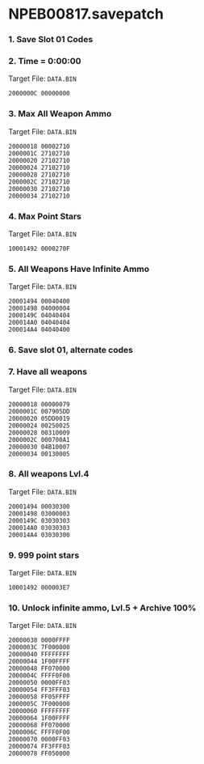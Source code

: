 # NPEB00817.savepatch

### 1. Save Slot 01 Codes
### 2. Time = 0:00:00

Target File: `DATA.BIN`

```
2000000C 00000000
```

### 3. Max All Weapon Ammo

Target File: `DATA.BIN`

```
20000018 00002710
2000001C 27102710
20000020 27102710
20000024 27102710
20000028 27102710
2000002C 27102710
20000030 27102710
20000034 27102710
```

### 4. Max Point Stars

Target File: `DATA.BIN`

```
10001492 0000270F
```

### 5. All Weapons Have Infinite Ammo

Target File: `DATA.BIN`

```
20001494 00040400
20001498 04000004
2000149C 04040404
200014A0 04040404
200014A4 04040400
```

### 6. Save slot 01, alternate codes
### 7. Have all weapons

Target File: `DATA.BIN`

```
20000018 00000079
2000001C 007905DD
20000020 05DD0019
20000024 00250025
20000028 00310009
2000002C 000700A1
20000030 04B10007
20000034 00130005
```

### 8. All weapons Lvl.4

Target File: `DATA.BIN`

```
20001494 00030300
20001498 03000003
2000149C 03030303
200014A0 03030303
200014A4 03030300
```

### 9. 999 point stars

Target File: `DATA.BIN`

```
10001492 000003E7
```

### 10. Unlock infinite ammo, Lvl.5 + Archive 100%

Target File: `DATA.BIN`

```
20000038 0000FFFF
2000003C 7F000000
20000040 FFFFFFFF
20000044 1F00FFFF
20000048 FF070000
2000004C FFFF0F00
20000050 0000FF03
20000054 FF3FFF03
20000058 FF05FFFF
2000005C 7F000000
20000060 FFFFFFFF
20000064 1F00FFFF
20000068 FF070000
2000006C FFFF0F00
20000070 0000FF03
20000074 FF3FFF03
20000078 FF050000
```

